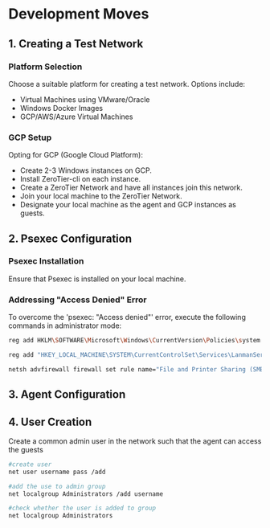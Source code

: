 # Development Moves

## 1. Creating a Test Network

### Platform Selection
Choose a suitable platform for creating a test network. Options include:
- Virtual Machines using VMware/Oracle
- Windows Docker Images
- GCP/AWS/Azure Virtual Machines

### GCP Setup
Opting for GCP (Google Cloud Platform):
- Create 2-3 Windows instances on GCP.
- Install ZeroTier-cli on each instance.
- Create a ZeroTier Network and have all instances join this network.
- Join your local machine to the ZeroTier Network.
- Designate your local machine as the agent and GCP instances as guests.

## 2. Psexec Configuration

### Psexec Installation
Ensure that Psexec is installed on your local machine.

### Addressing "Access Denied" Error
To overcome the 'psexec: "Access denied"' error, execute the following commands in administrator mode:
```bash
reg add HKLM\SOFTWARE\Microsoft\Windows\CurrentVersion\Policies\system /v LocalAccountTokenFilterPolicy /t REG_DWORD /d 1 /f
```

```bash
reg add "HKEY_LOCAL_MACHINE\SYSTEM\CurrentControlSet\Services\LanmanServer\Parameters" /v AutoShareServer /t REG_DWORD /d 1 /f
```

```bash
netsh advfirewall firewall set rule name="File and Printer Sharing (SMB-In)" new enable=Yes profile=private,domain,public
```
## 3. Agent Configuration

## 4. User Creation
Create a common admin user in the network such that the agent can access the guests
```bash
#create user
net user username pass /add

#add the use to admin group
net localgroup Administrators /add username

#check whether the user is added to group
net localgroup Administrators
```


